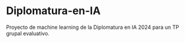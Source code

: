 # Diplomatura-en-IA
Proyecto de machine learning de la Diplomatura en IA 2024 para un TP grupal evaluativo.
